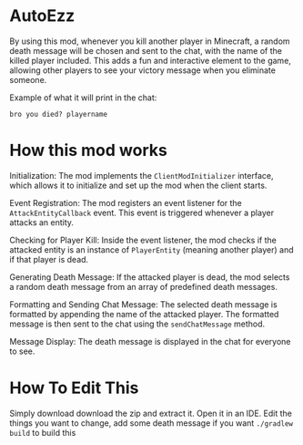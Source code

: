 # AutoEzz

By using this mod, whenever you kill another player in Minecraft, a random death message will be chosen and sent to the chat, with the name of the killed player included. This adds a fun and interactive element to the game, allowing other players to see your victory message when you eliminate someone.

Example of what it will print in the chat:

```bro you died? playername```

# How this mod works
Initialization: The mod implements the `ClientModInitializer` interface, which allows it to initialize and set up the mod when the client starts.

Event Registration: The mod registers an event listener for the `AttackEntityCallback` event. This event is triggered whenever a player attacks an entity.

Checking for Player Kill: Inside the event listener, the mod checks if the attacked entity is an instance of `PlayerEntity` (meaning another player) and if that player is dead.

Generating Death Message: If the attacked player is dead, the mod selects a random death message from an array of predefined death messages.

Formatting and Sending Chat Message: The selected death message is formatted by appending the name of the attacked player. The formatted message is then sent to the chat using the `sendChatMessage` method.

Message Display: The death message is displayed in the chat for everyone to see.

# How To Edit This
Simply download download the zip and extract it. Open it in an IDE. 
Edit the things you want to change, add some death message if you want
`./gradlew build` to build this
